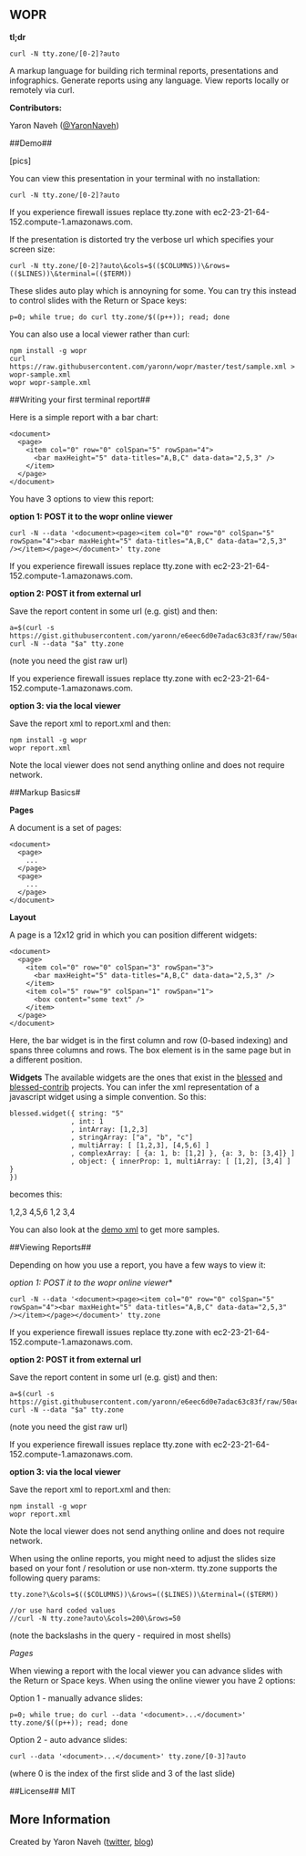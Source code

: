 ## WOPR

**tl;dr**

    curl -N tty.zone/[0-2]?auto

A markup language for building rich terminal reports, presentations and infographics.
Generate reports using any language. View reports locally or remotely via curl.

**Contributors:**

Yaron Naveh ([@YaronNaveh](http://twitter.com/YaronNaveh))

##Demo##

[pics]


You can view this presentation in your terminal with no installation:

    curl -N tty.zone/[0-2]?auto

If you experience firewall issues replace tty.zone with ec2-23-21-64-152.compute-1.amazonaws.com.

If the presentation is distorted try the verbose url which specifies your screen size:

    curl -N tty.zone/[0-2]?auto\&cols=$(($COLUMNS))\&rows=(($LINES))\&terminal=(($TERM))

These slides auto play which is annoyning for some. You can try this instead to control slides with the Return or Space keys:

    p=0; while true; do curl tty.zone/$((p++)); read; done

You can also use a local viewer rather than curl:

    npm install -g wopr
    curl https://raw.githubusercontent.com/yaronn/wopr/master/test/sample.xml > wopr-sample.xml
    wopr wopr-sample.xml


##Writing your first terminal report##

Here is a simple report with a bar chart:

    <document>
      <page>
        <item col="0" row="0" colSpan="5" rowSpan="4">
          <bar maxHeight="5" data-titles="A,B,C" data-data="2,5,3" />
        </item>
      </page>
    </document>
    
You have 3 options to view this report:

**option 1: POST it to the wopr online viewer**

    curl -N --data '<document><page><item col="0" row="0" colSpan="5" rowSpan="4"><bar maxHeight="5" data-titles="A,B,C" data-data="2,5,3" /></item></page></document>' tty.zone

If you experience firewall issues replace tty.zone with ec2-23-21-64-152.compute-1.amazonaws.com.

**option 2: POST it from external url**

Save the report content in some url (e.g. gist) and then:

    a=$(curl -s https://gist.githubusercontent.com/yaronn/e6eec6d0e7adac63c83f/raw/50aca544d26a32aa189e790635c8679067017948/gistfile1.xml); curl -N --data "$a" tty.zone

(note you need the gist raw url)

If you experience firewall issues replace tty.zone with ec2-23-21-64-152.compute-1.amazonaws.com.

**option 3: via the local viewer**

Save the report xml to report.xml and then:

    npm install -g wopr
    wopr report.xml

Note the local viewer does not send anything online and does not require network.


##Markup Basics#

**Pages**

A document is a set of pages:

    <document>
      <page>
        ...
      </page>
      <page>
        ...
      </page>
    </document>


**Layout**

A page is a 12x12 grid in which you can position different widgets:

    <document>
      <page>
        <item col="0" row="0" colSpan="3" rowSpan="3">
          <bar maxHeight="5" data-titles="A,B,C" data-data="2,5,3" />
        </item>
        <item col="5" row="9" colSpan="1" rowSpan="1">
          <box content="some text" />
        </item>
      </page>
    </document>
    
Here, the bar widget is in the first column and row (0-based indexing) and spans three columns and rows.
The box element is in the same page but in a different position.


**Widgets**
The available widgets are the ones that exist in the [blessed](https://github.com/chjj/blessed) and [blessed-contrib](https://github.com/yaronn/blessed-contrib) projects.
You can infer the xml representation of a javascript widget using a simple convention. So this:

    blessed.widget({ string: "5"
                   , int: 1
                   , intArray: [1,2,3]
                   , stringArray: ["a", "b", "c"]
                   , multiArray: [ [1,2,3], [4,5,6] ]
                   , complexArray: [ {a: 1, b: [1,2] }, {a: 3, b: [3,4]} ]
                   , object: { innerProp: 1, multiArray: [ [1,2], [3,4] ] }
    })

becomes this:
    
  <widget string="5" int="1" intArray="1,2,3" stringArray="a,b,c" object-innerProp="1">
    <multiArray>
      1,2,3
      4,5,6
    </multiArray>
    <object-multiArray>
      1,2
      3,4
    </object-multiArray>
    <complexArray>
      <m a="1" b="1,2" />
      <m a="3" b="3,4" />
    </complexArray>
  </widget>
    
You can also look at the [demo xml](https://raw.githubusercontent.com/yaronn/wopr/master/test/sample.xml) to get more samples.


##Viewing Reports##


Depending on how you use a report, you have a few ways to view it:

*option 1: POST it to the wopr online viewer**

    curl -N --data '<document><page><item col="0" row="0" colSpan="5" rowSpan="4"><bar maxHeight="5" data-titles="A,B,C" data-data="2,5,3" /></item></page></document>' tty.zone

If you experience firewall issues replace tty.zone with ec2-23-21-64-152.compute-1.amazonaws.com.

**option 2: POST it from external url**

Save the report content in some url (e.g. gist) and then:

    a=$(curl -s https://gist.githubusercontent.com/yaronn/e6eec6d0e7adac63c83f/raw/50aca544d26a32aa189e790635c8679067017948/gistfile1.xml); curl -N --data "$a" tty.zone

(note you need the gist raw url)

If you experience firewall issues replace tty.zone with ec2-23-21-64-152.compute-1.amazonaws.com.

**option 3: via the local viewer**

Save the report xml to report.xml and then:

    npm install -g wopr
    wopr report.xml

Note the local viewer does not send anything online and does not require network.


When using the online reports, you might need to adjust the slides size based on your font / resolution or use non-xterm. tty.zone supports the following query params:

    tty.zone?\&cols=$(($COLUMNS))\&rows=(($LINES))\&terminal=(($TERM))
    
    //or use hard coded values
    //curl -N tty.zone?auto\&cols=200\&rows=50
    
(note the backslashs in the query - required in most shells)


*Pages*

When viewing a report with the local viewer you can advance slides with the Return or Space keys.
When using the online viewer you have 2 options:

Option 1 - manually advance slides:

    p=0; while true; do curl --data '<document>...</document>' tty.zone/$((p++)); read; done

Option 2 - auto advance slides:

    curl --data '<document>...</document>' tty.zone/[0-3]?auto

(where 0 is the index of the first slide and 3 of the last slide)


##License##
MIT


## More Information
Created by Yaron Naveh ([twitter](http://twitter.com/YaronNaveh), [blog](http://webservices20.blogspot.com/))
